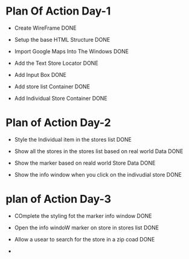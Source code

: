 # Plan Of Action Day-1

- Create WireFrame    DONE

- Setup the base HTML Structure    DONE

- Import Google Maps Into The Windows   DONE

- Add the Text Store Locator    DONE

- Add Input Box   DONE

- Add store list Container  DONE

- Add Individual  Store Container   DONE

# Plan of Action Day-2

- Style the Individual item in the stores list     DONE      

- Show all the stores in the stores list based on real world Data   DONE

- Show the marker based on reald world Store Data   DONE

- Show the info window when you click on the indivudial store  DONE
 
# plan of Action Day-3

- COmplete the styling fot the marker info window  DONE

- Open the info windoW marker on store in stores list  DONE

- Allow a usear to search for the store in a zip coad    DONE

-